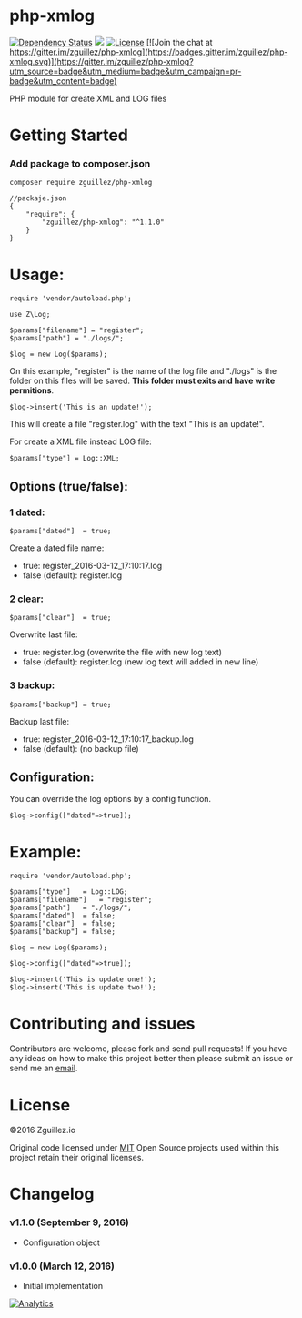 # php-xmlog

[![Dependency Status](https://gemnasium.com/zguillez/php-xmlog.svg)](https://gemnasium.com/zguillez/php-xmlog)
![](https://reposs.herokuapp.com/?path=zguillez/php-xmlog)
[![License](http://img.shields.io/:license-mit-blue.svg)](http://doge.mit-license.org)
[![Join the chat at https://gitter.im/zguillez/php-xmlog](https://badges.gitter.im/zguillez/php-xmlog.svg)](https://gitter.im/zguillez/php-xmlog?utm_source=badge&utm_medium=badge&utm_campaign=pr-badge&utm_content=badge)

PHP module for create XML and LOG files


# Getting Started

### Add package to composer.json

`composer require zguillez/php-xmlog`

	//packaje.json
	{
        "require": {
            "zguillez/php-xmlog": "^1.1.0"
        }
    }

# Usage:

	require 'vendor/autoload.php';

    use Z\Log;
    
    $params["filename"] = "register";
	$params["path"] = "./logs/";

    $log = new Log($params);
    
On this example, "register" is the name of the log file and "./logs" is the folder on this files will be saved. **This folder must exits and have write permitions**.

	$log->insert('This is an update!');
    
This will create a file "register.log" with the text "This is an update!".

For create a XML file instead LOG file:

	$params["type"] = Log::XML;

## Options (true/false):

### 1 dated:

	$params["dated"]  = true;

Create a dated file name:

* true: register_2016-03-12_17:10:17.log
* false (default): register.log

### 2 clear:

	$params["clear"]  = true;

Overwrite last file:

* true: register.log (overwrite the file with new log text)
* false (default): register.log (new log text will added in new line)

### 3 backup:

	$params["backup"] = true;

Backup last file:

* true: register_2016-03-12_17:10:17_backup.log
* false (default): (no backup file)

## Configuration:

You can override the log options by a config function.

	$log->config(["dated"=>true]);

# Example:

	require 'vendor/autoload.php';

	$params["type"]   = Log::LOG;
	$params["filename"]   = "register";
	$params["path"]   = "./logs/";
	$params["dated"]  = false;
	$params["clear"]  = false;
	$params["backup"] = false;

	$log = new Log($params);

	$log->config(["dated"=>true]);

	$log->insert('This is update one!');
	$log->insert('This is update two!');


# Contributing and issues

Contributors are welcome, please fork and send pull requests! If you have any ideas on how to make this project better then please submit an issue or send me an [email](mailto:mail@zguillez.io).

# License

©2016 Zguillez.io

Original code licensed under [MIT](https://en.wikipedia.org/wiki/MIT_License) Open Source projects used within this project retain their original licenses.

# Changelog

### v1.1.0 (September 9, 2016) 

* Configuration object

### v1.0.0 (March 12, 2016) 

* Initial implementation

[![Analytics](https://ga-beacon.appspot.com/UA-1125217-30/zguillez/php-xmlog?pixel)](https://github.com/igrigorik/ga-beacon)